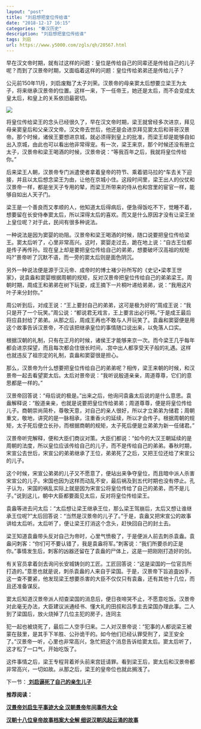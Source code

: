 ```yaml
---
layout: "post"
title: "刘启想把皇位传给谁"
date: "2018-12-17 16:15"
categories: "秦汉历史"
description: "刘启想把皇位传给谁"
tags: 刘启
url: https://www.y5000.com/zgls/qh/20567.html
---
```






早在汉文帝时期，就有过这样的问题：皇位是传给自己的同辈还是传给自己的儿子呢？而到了汉景帝时期，又面临着这样的问题：皇位传给弟弟还是传给儿子？

公元前150年11月，刘启废黜了太子刘荣。汉景帝的母亲窦太后想要立梁王为太子，将来继承汉景帝的位置。这样一来，下一任帝王，她还是太后，而不会变成太皇太后，和皇上的关系依旧最密切。

![](https://img.y5000.com/uploads/allimg/170428/8-1F42Q5302WO.jpg)

将皇位传给梁王的念头已经很久了，早在汉文帝时期，梁王就曾经多次进京，拜见母亲窦皇后和父亲汉文帝。汉文帝去世后，他还是会进京拜见窦太后和哥哥汉景帝。那个时候，诸侯王要想进京城，就必须得到皇上的批准，而梁王却是能够自如出入京城，由此也可以看出他非常得宠。有一次，梁王来京，那个时候还没有册立太子，汉景帝和梁王喝酒的时候，汉景帝说：“等我百年之后，我就将皇位传给你。”

后来梁王人朝，汉景帝专门派遣使者拿着皇帝的符节、乘着驷马拉的^车去关下迎接，并且以太后想念梁王为由，让他在京城小住。这段时间里，梁王出人的仪仗和汉景帝一样，都是坐天子专用的辇，而梁王所带来的侍从也和宫里的宦官一样，能够自如出人天子门。

梁王是一个善良而又孝顺的人，他知道太后得病后，便急得饭吃不下，觉睡不着，想要留在长安侍奉窦太后，所以深得太后的喜欢。而又是什么原因才没有让梁王坐上皇位呢？对于此，民间有很多种说法。

一种说法是因为窦婴的劝阻。汉景帝和梁王喝酒的时候，随口说要把皇位传给梁王。窦太后听了，心里非常高兴。这时，窦婴走过去，跪在地上说：“自古王位都是传子再传孙。现在皇上却是要把皇位传给自己的弟弟，想要破坏汉高祖的规矩吗?”景帝听了沉默不语，而一旁的窦太后则是面色阴沉。

另外一种说法便是源于汉元帝、成帝时的博士褚少孙所写的《史记•梁孝王世家》，说袁盎和窦婴根据周朝的规矩，反对汉景帝把皇位传给自己的弟弟梁王。周朝时期，周成王和弟弟在树下玩耍，成王摘下一片桐叶递给弟弟，说：“我用这片叶子来分封你。”

周公听到后，对成王说：“王上要封自己的弟弟，这可是极为好的”周成王说：“我只是开了一个玩笑。”周公说：“都说君无戏言，王上要言出必行啊。”于是成王最后将应县封给了弟弟。从那之后，周成王再也不敢与人开玩笑了。袁盎和窦婴便是用这个故事告诉汉景帝，不应该把继承皇位的事情随口说出来，以免落人口实。

根据汉朝的礼制，只有在正月的时候，诸侯王才能够来京一次。而今梁王几乎每年都会进京探望，而且每次都会住很长时间，.宫中出人都享受天子般的礼遇。这样也就违反了祖宗定的礼制，袁盎和窦婴很是担心。

那么，汉景帝为什么想要把皇位传给自己的弟弟呢？相传，梁王来朝的时候，和汉景帝一起去看望窦太后。太后对景帝说：“我听说殷道亲亲，周道尊尊，它们的意思都是一样的。”

汉景帝回答说：“母后说的极是。”出来之后，他询问袁盎太后说的是什么意思。袁盎解释说：“殷道亲亲，也就是说要把皇位传给弟弟；周道尊尊，便是将皇位传给儿子。商朝崇尚简朴，尊敬天意，对自己的亲人很好，所以才立弟弟为储君；周朝重文，敬地，讲究的是一脉相承，注重香火的延续，所以才会传子。根据周朝的规矩，太子死后便立长孙，而根据商朝的规矩，太子死后便是立弟弟为新一任储君。”

汉景帝听完解释，便和大臣们商议对策。大臣们都说：“如今的大汉王朝延续的是周朝的法度，所以皇位应该传给自己的儿子，而不是传给自己的弟弟。春秋时期，宋宣公去世后，宋宣公的弟弟继承了王位，弟弟死了之后，又把王位还给了宋宣公的儿子。

这个时候，宋宣公弟弟的儿子又不愿意了，便站出来争夺皇位，而且暗中派人杀害宋宣公的儿子。宋国也因为这样而动乱不安，最后祸及到五代时期也没有停止。孔子认为，宋国的祸乱实际上就是因为宋宣公将皇位传给了自己的弟弟，而不是儿子。”说到这儿，朝中大臣都要面见太后，反对将皇位传给梁王。

袁盎等进去问太后：“太后想让梁王继承王位，那么梁王驾崩后，太后又想让谁继承王位呢?”太后回答说：“当然是汉景帝的儿子了。”于是，袁盎又把宋宣公的故事讲给太后听。太后听了，便让梁王打消这个念头，赶快回自己的封土去。

梁王知道袁盎带头反对自己为帝时，心里气愤极了，于是便派人前去刺杀袁盎。袁盎问刺客：“你们可不要认错了，我是袁盎将军。”刺客说：“我们所要杀的正是你。”事情发生后，刺客的凶器还留在了袁盎的尸体上，这是一把刚刚打造好的剑。

有关官员拿着剑去询问长安城铸剑的工匠。工匠回答说：“这是梁国的一位官员所打造的。”意思也就是说，刺杀袁盎的人来自于梁国。于是，汉景帝下旨追査凶手，这一查不要紧，他发现梁王想要杀害的大臣不仅仅只有袁盎，还有其他十几位，而且还准备谋反。

窦太后知道汉景帝派人彻查梁国的消息后，便日夜啼哭不止，不愿意吃饭。汉景帝对此毫无办法，大臣建议派通经书、懂大礼的田叔和吕季主去梁国办理此事。二人到了梁国后，放火烧掉了几位主犯的房子，连同主

犯一起也被烧死了，最后二人空手归来。二人对汉景帝说：“犯事的人都说梁王被蒙在鼓里，是其手下羊胜、公孙诡干的。如今他们已经认罪受刑了，梁王安全了。”汉景帝一听，心里也非常高兴，急忙把这个消息告诉给窦太后。窦太后听了，这才松了一口气，开始吃饭了。

这件事情之后，梁王专程背着斧头前来宫廷请罪。看到梁王后，窦太后和汉景帝都非常高兴，一切如故。从那之后，梁王的皇帝位也就此搁浅了。

下一节：[ **刘启逼死了自己的亲生儿子**](https://www.y5000.com/zgls/qh/20568.html)

**推荐阅读：**

[**汉景帝刘启生平事迹大全 汉朝景帝年间事件大全**](https://www.y5000.com/zgls/qh/20571.html)

[**汉朝十八位皇帝故事档案大全解 细说汉朝风起云涌的故事**](https://www.y5000.com/zgls/qh/21041.html)
